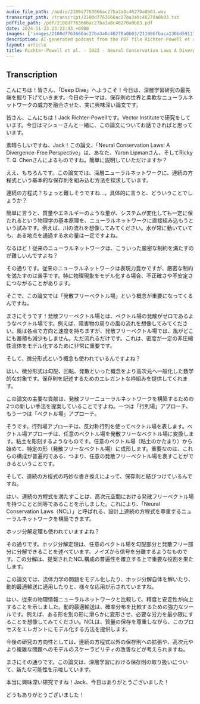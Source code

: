 ```yaml
---
audio_file_path: /audio/2100d7763666ac27ba3a0c46270a0b03.wav
transcript_path: /transcript/2100d7763666ac27ba3a0c46270a0b03.txt
pdffile_path: /pdf/2100d7763666ac27ba3a0c46270a0b03.pdf
date: 2024-11-23 23:23:43 +0900
images: ['images/2100d7763666ac27ba3a0c46270a0b03/211986fbaca130bd591179e956b048578bef8342f94b021263b5256684826e6d.jpg', 'images/2100d7763666ac27ba3a0c46270a0b03/fd2efa71c9dba0cbbca3103bf13023378eef26606aa0069b37c1a4b666a532d3.jpg', 'images/2100d7763666ac27ba3a0c46270a0b03/8f0e194604ad86e5db2aaddcb242c24f120f52432c57298192fe704848dc5dec.jpg', 'images/2100d7763666ac27ba3a0c46270a0b03/e21d8fbc882b4d8a41b85298c019918432014e82f5a729e2ad96068635471b5b.jpg', 'images/2100d7763666ac27ba3a0c46270a0b03/5f5f94726f5458a4de5afb570e6332000b18dc8a1f161064a94ff0314328e143.jpg', 'images/2100d7763666ac27ba3a0c46270a0b03/ed72b823b5b03b8cb56e4a7e7a1ff5e77ca4e83a11bc991efcb1823346f7faa3.jpg', 'images/2100d7763666ac27ba3a0c46270a0b03/668f653e5fcd26d8cab6ef633c81da27a6eaeed786c55da5745b60f159fc8c31.jpg', 'images/2100d7763666ac27ba3a0c46270a0b03/9e255da58af89f86bb48a36dbe7385da03174c4547ed28ccf1d67b8849b82075.jpg', 'images/2100d7763666ac27ba3a0c46270a0b03/6808ce23e821e1610de3ebf79a7ba993c97f92bc13b7fb09537eb7a9792cc0bf.jpg', 'images/2100d7763666ac27ba3a0c46270a0b03/2a5f6cfcef0d4e867c68675b684a7c0f04d16e7cc9a7112aa09f36a32c2b8fd4.jpg', 'images/2100d7763666ac27ba3a0c46270a0b03/d447695d45865fc48ec26ec5ac60e4d64673997248bf709f12ed06f866592bf2.jpg']
description: AI-generated podcast from the PDF file Richter-Powell et al. - 2022 - Neural Conservation Laws A Divergence-Free Perspe_JP / 2100d7763666ac27ba3a0c46270a0b03
layout: article
title: Richter-Powell et al. - 2022 - Neural Conservation Laws A Divergence-Free Perspe_JP
---
```


## Transcription
こんにちは！皆さん、「Deep Dive」へようこそ！今日は、深層学習研究の最先端を掘り下げていきます。今日のテーマは、保存則の世界と柔軟なニューラルネットワークの威力を融合させた、実に興味深い論文です。

皆さん、こんにちは！Jack Richter-Powellです。Vector Instituteで研究をしています。今日はマシューさんと一緒に、この論文についてお話できればと思っています。

素晴らしいですね、Jack！この論文、「Neural Conservation Laws: A Divergence-Free Perspective」は、あなた、Yaron Lipmanさん、そしてRicky T. Q. Chenさんによるものですね。簡単に説明していただけますか？

ええ、もちろんです。この論文では、深層ニューラルネットワークに、連続の方程式という基本的な保存則を組み込む方法を探求しています。

連続の方程式？ちょっと難しそうですね…。具体的に言うと、どういうことでしょうか？

簡単に言うと、質量やエネルギーのような量が、システムが変化しても一定に保たれるという物理学の基本原理を、ニューラルネットワークに直接組み込もうという試みです。例えば、川の流れを想像してみてください。水が常に動いていても、ある地点を通過する水の量は一定ですよね。

なるほど！従来のニューラルネットワークは、こういった厳密な制約を満たすのが難しいんですよね？

その通りです。従来のニューラルネットワークは表現力豊かですが、厳密な制約を満たすのは苦手です。特に物理現象をモデル化する場合、不正確さや不安定さにつながることがあります。

そこで、この論文では「発散フリーベクトル場」という概念が重要になってくるんですね。

まさにそうです！発散フリーベクトル場とは、ベクトル場の発散がゼロであるようなベクトル場です。例えば、障害物の周りの風の流れを想像してみてください。風は各点で方向と速度を持ちますが、発散フリーベクトル場では、風がどこにも蓄積も減少もしません。ただ流れるだけです。これは、密度が一定の非圧縮性流体をモデル化するために非常に重要です。

そして、微分形式という概念も使われているんですよね？

はい、微分形式は勾配、回転、発散といった概念をより高次元へ一般化した数学的な対象です。保存則を記述するためのエレガントな枠組みを提供してくれます。

この論文の主要な貢献は、発散フリーニューラルネットワークを構築するための2つの新しい手法を提案していることですよね。一つは「行列場」アプローチ、もう一つは「ベクトル場」アプローチ。

そうです。行列場アプローチは、反対称行列を使ってベクトル場を表します。ベクトル場アプローチは、任意のベクトル場を発散フリーなベクトル場に変換します。粘土を彫刻するようなものです。任意のベクトル場（粘土のかたまり）から始めて、特定の形（発散フリーなベクトル場）に成形します。重要なのは、これらの構成が普遍的である、つまり、任意の発散フリーベクトル場を表すことができるということです。

そして、連続の方程式の巧妙な書き換えによって、保存則と結びつけているんですね。

はい、連続の方程式を満たすことは、高次元空間における発散フリーベクトル場を持つことと同等であることを示しました。これにより、「Neural Conservation Laws（NCL）」と呼ばれる、設計上連続の方程式を尊重するニューラルネットワークを構築できます。

ホッジ分解定理も使われていますよね？

その通りです。ホッジ分解定理は、任意のベクトル場を勾配部分と発散フリー部分に分解できることを述べています。ノイズから信号を分離するようなものです。この分解は、提案されたNCL構成の普遍性を確立する上で重要な役割を果たします。

この論文では、流体力学の問題をモデル化したり、ホッジ分解自体を解いたり、動的最適輸送に適用したりと、様々な応用が示されていますね。

はい、従来の物理情報ニューラルネットワークと比較して、精度と安定性が向上することを示しました。動的最適輸送は、確率分布を比較するための強力なツールです。例えば、ある形を別の形に滑らかに変形させ、必要な労力を最小限にすることを想像してみてください。NCLは、質量の保存を尊重しながら、このプロセスをエレガントにモデル化する方法を提供します。

今後の研究の方向性としては、連続の方程式以外の保存則への拡張や、高次元やより複雑な問題へのモデルのスケーラビリティの改善などが考えられますね。

まさにその通りです。この論文は、深層学習における保存則の取り扱いについて、新たな可能性を示唆しています。

本当に興味深い研究ですね！Jack、今日はありがとうございました！

どうもありがとうございました！





